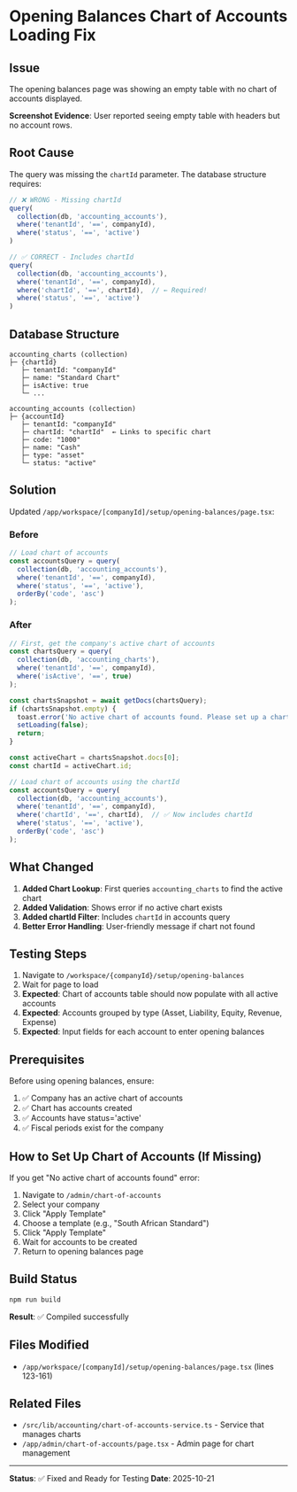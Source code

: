 # Opening Balances Chart of Accounts Loading Fix

## Issue

The opening balances page was showing an empty table with no chart of accounts displayed.

**Screenshot Evidence**: User reported seeing empty table with headers but no account rows.

## Root Cause

The query was missing the `chartId` parameter. The database structure requires:

```typescript
// ❌ WRONG - Missing chartId
query(
  collection(db, 'accounting_accounts'),
  where('tenantId', '==', companyId),
  where('status', '==', 'active')
)

// ✅ CORRECT - Includes chartId
query(
  collection(db, 'accounting_accounts'),
  where('tenantId', '==', companyId),
  where('chartId', '==', chartId),  // ← Required!
  where('status', '==', 'active')
)
```

## Database Structure

```
accounting_charts (collection)
├─ {chartId}
   ├─ tenantId: "companyId"
   ├─ name: "Standard Chart"
   ├─ isActive: true
   └─ ...

accounting_accounts (collection)
├─ {accountId}
   ├─ tenantId: "companyId"
   ├─ chartId: "chartId"  ← Links to specific chart
   ├─ code: "1000"
   ├─ name: "Cash"
   ├─ type: "asset"
   └─ status: "active"
```

## Solution

Updated `/app/workspace/[companyId]/setup/opening-balances/page.tsx`:

### Before

```typescript
// Load chart of accounts
const accountsQuery = query(
  collection(db, 'accounting_accounts'),
  where('tenantId', '==', companyId),
  where('status', '==', 'active'),
  orderBy('code', 'asc')
);
```

### After

```typescript
// First, get the company's active chart of accounts
const chartsQuery = query(
  collection(db, 'accounting_charts'),
  where('tenantId', '==', companyId),
  where('isActive', '==', true)
);

const chartsSnapshot = await getDocs(chartsQuery);
if (chartsSnapshot.empty) {
  toast.error('No active chart of accounts found. Please set up a chart of accounts first.');
  setLoading(false);
  return;
}

const activeChart = chartsSnapshot.docs[0];
const chartId = activeChart.id;

// Load chart of accounts using the chartId
const accountsQuery = query(
  collection(db, 'accounting_accounts'),
  where('tenantId', '==', companyId),
  where('chartId', '==', chartId),  // ✅ Now includes chartId
  where('status', '==', 'active'),
  orderBy('code', 'asc')
);
```

## What Changed

1. **Added Chart Lookup**: First queries `accounting_charts` to find the active chart
2. **Added Validation**: Shows error if no active chart exists
3. **Added chartId Filter**: Includes `chartId` in accounts query
4. **Better Error Handling**: User-friendly message if chart not found

## Testing Steps

1. Navigate to `/workspace/{companyId}/setup/opening-balances`
2. Wait for page to load
3. **Expected**: Chart of accounts table should now populate with all active accounts
4. **Expected**: Accounts grouped by type (Asset, Liability, Equity, Revenue, Expense)
5. **Expected**: Input fields for each account to enter opening balances

## Prerequisites

Before using opening balances, ensure:

1. ✅ Company has an active chart of accounts
2. ✅ Chart has accounts created
3. ✅ Accounts have status='active'
4. ✅ Fiscal periods exist for the company

## How to Set Up Chart of Accounts (If Missing)

If you get "No active chart of accounts found" error:

1. Navigate to `/admin/chart-of-accounts`
2. Select your company
3. Click "Apply Template"
4. Choose a template (e.g., "South African Standard")
5. Click "Apply Template"
6. Wait for accounts to be created
7. Return to opening balances page

## Build Status

```bash
npm run build
```

**Result**: ✅ Compiled successfully

## Files Modified

- `/app/workspace/[companyId]/setup/opening-balances/page.tsx` (lines 123-161)

## Related Files

- `/src/lib/accounting/chart-of-accounts-service.ts` - Service that manages charts
- `/app/admin/chart-of-accounts/page.tsx` - Admin page for chart management

---

**Status**: ✅ Fixed and Ready for Testing
**Date**: 2025-10-21
